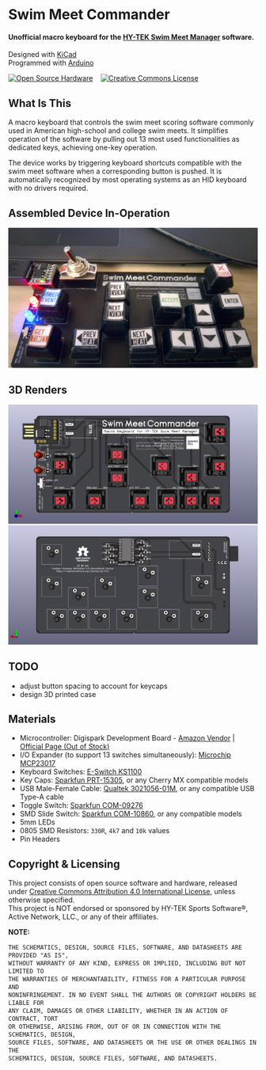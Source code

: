 # Swim Meet Commander
#### Unofficial macro keyboard for the [HY-TEK Swim Meet Manager](https://hytek.active.com/swim-meet-software.html) software.
Designed with [KiCad](https://www.kicad-pcb.org/)   
Programmed with [Arduino](https://www.arduino.cc/)   

<a rel="license" href="https://www.oshwa.org/definition/"><img alt="Open Source Hardware" style="border-width:0" src="https://i2.wp.com/www.oshwa.org/wp-content/uploads/2014/03/oshw-logo-100-px.png"/></a>
&nbsp;&nbsp;
<a rel="license" href="http://creativecommons.org/licenses/by/4.0/"><img alt="Creative Commons License" style="border-width:0" src="https://i.creativecommons.org/l/by/4.0/88x31.png"/></a>


## What Is This
A macro keyboard that controls the swim meet scoring software commonly used in American high-school and college swim meets. It simplifies operation of the software by pulling out 13 most used functionalities as dedicated keys, achieving one-key operation.

The device works by triggering keyboard shortcuts compatible with the swim meet software when a corresponding button is pushed. It is automatically recognized by most operating systems as an HID keyboard with no drivers required.

## Assembled Device In-Operation
![Assembled Device Picture](Pictures/picture-in-operation.jpg)

## 3D Renders
![PCB 3D Rendering, Front](Pictures/pcb3d_f_asm.png)
![PCB 3D Rendering, Back](Pictures/pcb3d_b_asm.png)

## TODO
* adjust button spacing to account for keycaps
* design 3D printed case

## Materials

* Microcontroller: Digispark Development Board - [Amazon Vendor](https://www.amazon.com/DAOKI-Digispark-Kickstarter-ATTINY85-Development/dp/B01MDUHSWO) | [Official Page (Out of Stock)](http://digistump.com/products/1)
* I/O Expander (to support 13 switches simultaneously): [Microchip MCP23017](https://www.digikey.com/product-detail/en/MCP23017T-E%2fSO/MCP23017T-E%2fSOCT-ND/5358289/)
* Keyboard Switches: [E-Switch KS1100](https://www.digikey.com/product-detail/en/KS1100OA1AF060/EG5505-ND/7364301/)
* Key Caps: [Sparkfun PRT-15305](https://www.sparkfun.com/products/15305), or any Cherry MX compatible models   
* USB Male-Female Cable: [Qualtek 3021056-01M](https://www.digikey.com/product-detail/en/3021056-01M/Q1104-ND/7795306/), or any compatible USB Type-A cable   
* Toggle Switch: [Sparkfun COM-09276](https://www.sparkfun.com/products/9276)
* SMD Slide Switch: [Sparkfun COM-10860](https://www.sparkfun.com/products/10860), or any compatible models
* 5mm LEDs
* 0805 SMD Resistors: `330R`, `4k7` and `10k` values
* Pin Headers

## Copyright & Licensing

This project consists of open source software and hardware, released under [Creative Commons Attribution 4.0 International License](http://creativecommons.org/licenses/by/4.0/), unless otherwise specified.   
This project is NOT endorsed or sponsored by HY-TEK Sports Software®, Active Network, LLC., or any of their affiliates.

**NOTE:**
```
THE SCHEMATICS, DESIGN, SOURCE FILES, SOFTWARE, AND DATASHEETS ARE PROVIDED "AS IS",
WITHOUT WARRANTY OF ANY KIND, EXPRESS OR IMPLIED, INCLUDING BUT NOT LIMITED TO
THE WARRANTIES OF MERCHANTABILITY, FITNESS FOR A PARTICULAR PURPOSE AND
NONINFRINGEMENT. IN NO EVENT SHALL THE AUTHORS OR COPYRIGHT HOLDERS BE LIABLE FOR
ANY CLAIM, DAMAGES OR OTHER LIABILITY, WHETHER IN AN ACTION OF CONTRACT, TORT
OR OTHERWISE, ARISING FROM, OUT OF OR IN CONNECTION WITH THE SCHEMATICS, DESIGN,
SOURCE FILES, SOFTWARE, AND DATASHEETS OR THE USE OR OTHER DEALINGS IN THE
SCHEMATICS, DESIGN, SOURCE FILES, SOFTWARE, AND DATASHEETS.
 ```
